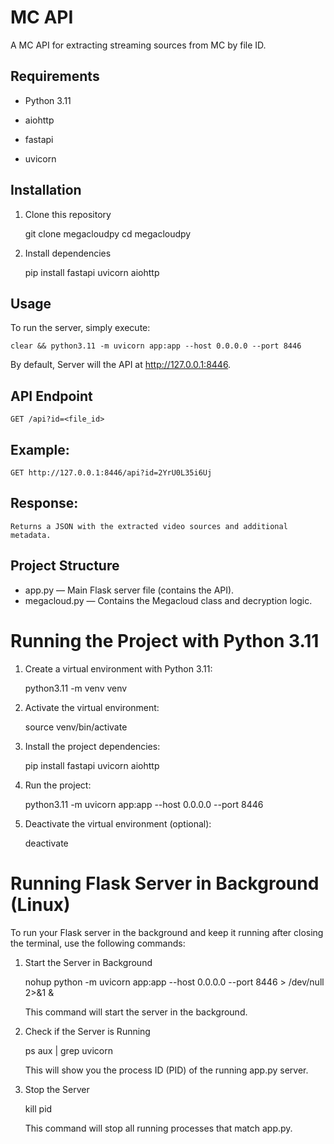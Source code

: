 # MC API

A MC API for extracting streaming sources from MC by file ID.

## Requirements

- Python 3.11

- aiohttp
- fastapi
- uvicorn

## Installation

1. Clone this repository

   git clone megacloudpy
   cd megacloudpy

2. Install dependencies

   pip install fastapi uvicorn aiohttp

## Usage

To run the server, simply execute:

    clear && python3.11 -m uvicorn app:app --host 0.0.0.0 --port 8446

By default, Server will the API at http://127.0.0.1:8446.

## API Endpoint

    GET /api?id=<file_id>

## Example:

    GET http://127.0.0.1:8446/api?id=2YrU0L35i6Uj

## Response:

    Returns a JSON with the extracted video sources and additional metadata.

## Project Structure

- app.py — Main Flask server file (contains the API).
- megacloud.py — Contains the Megacloud class and decryption logic.

# Running the Project with Python 3.11

1. Create a virtual environment with Python 3.11:

   python3.11 -m venv venv

2. Activate the virtual environment:

   source venv/bin/activate

3. Install the project dependencies:

   pip install fastapi uvicorn aiohttp

4. Run the project:

   python3.11 -m uvicorn app:app --host 0.0.0.0 --port 8446

5. Deactivate the virtual environment (optional):

   deactivate

# Running Flask Server in Background (Linux)

To run your Flask server in the background and keep it running after closing the terminal, use the following commands:

1. Start the Server in Background

   nohup python -m uvicorn app:app --host 0.0.0.0 --port 8446 > /dev/null 2>&1 &

   This command will start the server in the background.

2. Check if the Server is Running

   ps aux | grep uvicorn

   This will show you the process ID (PID) of the running app.py server.

3. Stop the Server

   kill pid

   This command will stop all running processes that match app.py.
